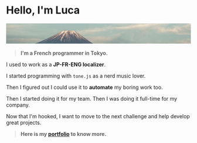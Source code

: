 # Hello, I'm Luca
![Horizontal picture of Fuji](./img/Fuji_cut.jpg)

> **I'm a French programmer in Tokyo.**

I used to work as a **JP-FR-ENG localizer**.

I started programming with `tone.js` as a nerd music lover.

Then I figured out I could use it to **automate** my boring work too.

Then I started doing it for my team. Then I was doing it full-time for my company.

Now that I'm hooked, I want to move to the next challenge and help develop great projects.

> **Here is my [portfolio](https://luca-gagliardini.github.io/) to know more.**
